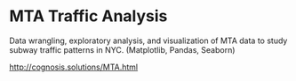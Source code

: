 # MTA Traffic Analysis

Data wrangling, exploratory analysis, and visualization of MTA data to study subway traffic patterns in NYC. (Matplotlib, Pandas, Seaborn)

http://cognosis.solutions/MTA.html
